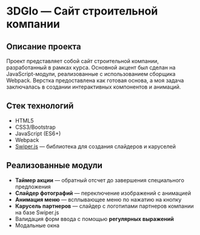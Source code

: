 # 3DGlo — Сайт строительной компании

## Описание проекта
Проект представляет собой сайт строительной компании, разработанный в рамках курса. Основной акцент был сделан на JavaScript-модули, реализованные с использованием сборщика Webpack. Верстка предоставлена как готовая основа, а моя задача заключалась в создании интерактивных компонентов и анимаций.

## Стек технологий
- HTML5
- CSS3/Bootstrap
- JavaScript (ES6+)
- Webpack
- [Swiper.js](https://swiperjs.com) — библиотека для создания слайдеров и каруселей

## Реализованные модули
- **Таймер акции** — обратный отсчет до завершения специального предложения
- **Слайдер фотографий** — переключение изображений с анимацией
- **Анимация меню** — всплывающее меню по нажатию на кнопку
- **Карусель партнеров** — слайдер с логотипами партнеров компании на базе Swiper.js
- Валидация форм ввода с помощью **регулярных выражений**
- Модальные окна


